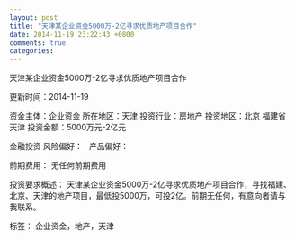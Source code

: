 ```yaml
---
layout: post
title: "天津某企业资金5000万-2亿寻求优质地产项目合作"
date: 2014-11-19 23:22:43 +0800
comments: true
categories: 
---
```

天津某企业资金5000万-2亿寻求优质地产项目合作



更新时间：2014-11-19

资金主体：企业资金
所在地区：天津
投资行业：房地产
投资地区：北京 福建省 天津
投资金额：5000万元-2亿元

金融投资
风险偏好：
                             
                                                                                产品偏好：

前期费用：
无任何前期费用

投资要求概述：
天津某企业资金5000万-2亿寻求优质地产项目合作，寻找福建、北京、天津的地产项目，最低投5000万，可投2亿。前期无任何，有意向者请与我联系。

标签：
企业资金，地产，天津

